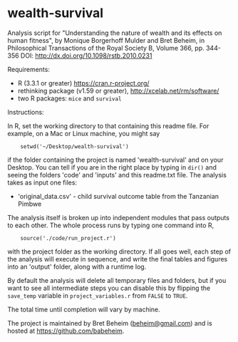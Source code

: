 wealth-survival
============

Analysis script for "Understanding the nature of wealth and its effects on human fitness", by Monique Borgerhoff Mulder and Bret Beheim, in Philosophical Transactions of the Royal Society B, Volume 366, pp. 344-356
DOI: http://dx.doi.org/10.1098/rstb.2010.0231

Requirements:
- R (3.3.1 or greater) https://cran.r-project.org/
- rethinking package (v1.59 or greater), http://xcelab.net/rm/software/
- two R packages: `mice` and `survival`

Instructions:

In R, set the working directory to that containing this readme file. For example, on a Mac or Linux machine, you might say

```
    setwd('~/Desktop/wealth-survival')
```

if the folder containing the project is named 'wealth-survival' and on your Desktop. You can tell if you are in the right place by typing in `dir()` and seeing the folders 'code' and 'inputs' and this readme.txt file. The analysis takes as input one files:

- 'original_data.csv' - child survival outcome table from the Tanzanian Pimbwe

The analysis itself is broken up into independent modules that pass outputs to each other. The whole process runs by typing one command into R,

```
    source('./code/run_project.r')
```

with the project folder as the working directory. If all goes well, each step of the analysis will execute in sequence, and write the final tables and figures into an 'output' folder, along with a runtime log.

By default the analysis will delete all temporary files and folders, but if you want to see all intermediate steps you can disable this by flipping the `save_temp` variable in `project_variables.r` from `FALSE` to `TRUE`.

The total time until completion will vary by machine.

The project is maintained by Bret Beheim (beheim@gmail.com) and is hosted at https://github.com/babeheim.
